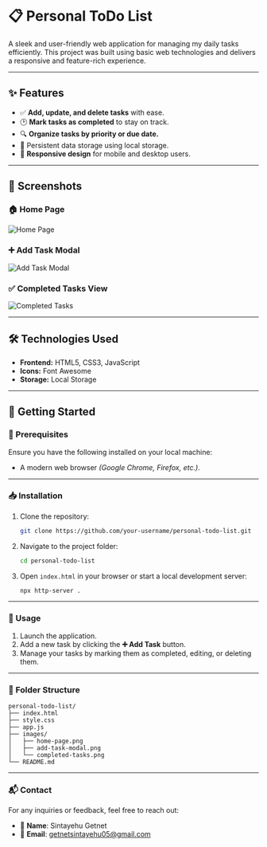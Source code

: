 # 📋 Personal ToDo List

A sleek and user-friendly web application for managing my daily tasks efficiently. This project was built using basic web technologies and delivers a responsive and feature-rich experience.

---

## ✨ Features

- ✅ **Add, update, and delete tasks** with ease.
- 🕑 **Mark tasks as completed** to stay on track.
- 🔍 **Organize tasks by priority or due date.**
- 💾 Persistent data storage using local storage.
- 📱 **Responsive design** for mobile and desktop users.

---

## 📸 Screenshots

### 🏠 Home Page
![Home Page](images/home-page.png)

### ➕ Add Task Modal
![Add Task Modal](images/add-task-modal.png)

### ✅ Completed Tasks View
![Completed Tasks](images/completed-tasks.png)

---

## 🛠️ Technologies Used

- **Frontend:** HTML5, CSS3, JavaScript
- **Icons:** Font Awesome
- **Storage:** Local Storage

---

## 🚀 Getting Started

### 🧰 Prerequisites

Ensure you have the following installed on your local machine:

- A modern web browser *(Google Chrome, Firefox, etc.)*.

---

### 📥 Installation

1. Clone the repository:
   ```bash
   git clone https://github.com/your-username/personal-todo-list.git
   ```

2. Navigate to the project folder:
   ```bash
   cd personal-todo-list
   ```

3. Open `index.html` in your browser or start a local development server:
   ```bash
   npx http-server .
   ```

---

### 🎯 Usage

1. Launch the application.  
2. Add a new task by clicking the **➕ Add Task** button.  
3. Manage your tasks by marking them as completed, editing, or deleting them.

---

### 📂 Folder Structure

```plaintext
personal-todo-list/
├── index.html
├── style.css
├── app.js
├── images/
│   ├── home-page.png
│   ├── add-task-modal.png
│   └── completed-tasks.png
└── README.md
```

---

### 📬 Contact

For any inquiries or feedback, feel free to reach out:

- 👤 **Name**: Sintayehu Getnet  
- 📧 **Email**: [getnetsintayehu05@gmail.com](mailto:getnetsintayehu05@gmail.com)
```
